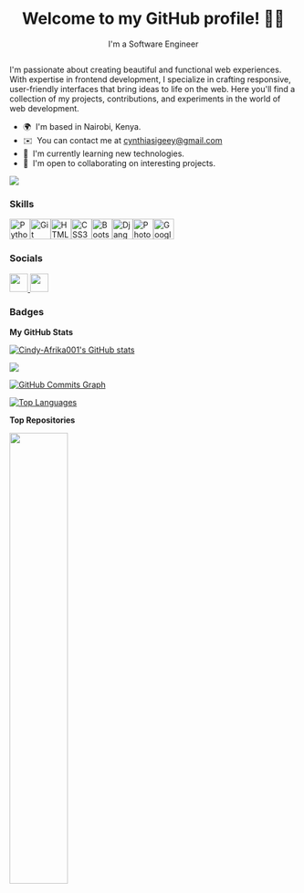 <h1 align = "center">Welcome to my GitHub profile! 👩‍💻</h1>

<p align = "center">I'm a Software Engineer</p>
<img src="" alt="">

I'm passionate about creating beautiful and functional web experiences. With expertise in frontend development, I specialize in crafting responsive, user-friendly interfaces that bring ideas to life on the web. Here you'll find a collection of my projects, contributions, and experiments in the world of web development.

* 🌍  I'm based in Nairobi, Kenya.
* ✉️  You can contact me at [cynthiasigeey@gmail.com](mailto:cynthiasigeey@gmail.com)
* 🧠  I'm currently learning new technologies. 
* 🤝  I'm open to collaborating  on interesting projects.

<a href="https://www.github.com/Cindy-Afrika001" target="_blank" rel="noreferrer"><img
src="https://img.shields.io/github/followers/Cindy-Afrika001?logo=github&style=for-the-badge&color=0f172a&labelColor=1c1917" /></a>

### Skills


<p align="left">
<a href="https://www.python.org/" target="_blank" rel="noreferrer"><img src="https://raw.githubusercontent.com/danielcranney/readme-generator/main/public/icons/skills/python-colored.svg" width="36" height="36" alt="Python" /></a><a href="https://git-scm.com/" target="_blank" rel="noreferrer"><img src="https://raw.githubusercontent.com/danielcranney/readme-generator/main/public/icons/skills/git-colored.svg" width="36" height="36" alt="Git" /></a><a href="https://developer.mozilla.org/en-US/docs/Glossary/HTML5" target="_blank" rel="noreferrer"><img src="https://raw.githubusercontent.com/danielcranney/readme-generator/main/public/icons/skills/html5-colored.svg" width="36" height="36" alt="HTML5" /></a><a href="https://www.w3.org/TR/CSS/#css" target="_blank" rel="noreferrer"><img src="https://raw.githubusercontent.com/danielcranney/readme-generator/main/public/icons/skills/css3-colored.svg" width="36" height="36" alt="CSS3" /></a><a href="https://getbootstrap.com/" target="_blank" rel="noreferrer"><img src="https://raw.githubusercontent.com/danielcranney/readme-generator/main/public/icons/skills/bootstrap-colored.svg" width="36" height="36" alt="Bootstrap" /></a><a href="https://www.djangoproject.com/" target="_blank" rel="noreferrer"><img src="https://raw.githubusercontent.com/danielcranney/readme-generator/main/public/icons/skills/django-colored-dark.svg" width="36" height="36" alt="Django" /></a><a href="https://www.adobe.com/uk/products/photoshop.html" target="_blank" rel="noreferrer"><img src="https://raw.githubusercontent.com/danielcranney/readme-generator/main/public/icons/skills/photoshop-colored-dark.svg" width="36" height="36" alt="Photoshop" /></a><a href="https://cloud.google.com/" target="_blank" rel="noreferrer"><img src="https://raw.githubusercontent.com/danielcranney/readme-generator/main/public/icons/skills/googlecloud-colored.svg" width="36" height="36" alt="Google Cloud" /></a>
</p>


### Socials

<p align="left"> <a href="https://www.github.com/Cindy-Afrika001" target="_blank" rel="noreferrer"> <picture> <source media="(prefers-color-scheme: dark)" srcset="https://raw.githubusercontent.com/danielcranney/readme-generator/main/public/icons/socials/github-dark.svg" /> <source media="(prefers-color-scheme: light)" srcset="https://raw.githubusercontent.com/danielcranney/readme-generator/main/public/icons/socials/github.svg" /> <img src="https://raw.githubusercontent.com/danielcranney/readme-generator/main/public/icons/socials/github.svg" width="32" height="32" /> </picture> </a> <a href="https://www.linkedin.com/in/cynthia-sigeey-7a0542270" target="_blank" rel="noreferrer"> <picture> <source media="(prefers-color-scheme: dark)" srcset="https://raw.githubusercontent.com/danielcranney/readme-generator/main/public/icons/socials/linkedin-dark.svg" /> <source media="(prefers-color-scheme: light)" srcset="https://raw.githubusercontent.com/danielcranney/readme-generator/main/public/icons/socials/linkedin.svg" /> <img src="https://raw.githubusercontent.com/danielcranney/readme-generator/main/public/icons/socials/linkedin.svg" width="32" height="32" /> </picture> </a></p>

### Badges

<b>My GitHub Stats</b>

<a href="http://www.github.com/Cindy-Afrika001"><img src="https://github-readme-stats.vercel.app/api?username=Cindy-Afrika001&show_icons=true&hide=&count_private=true&title_color=0f172a&text_color=ffffff&icon_color=0f172a&bg_color=1c1917&hide_border=true&show_icons=true" alt="Cindy-Afrika001's GitHub stats" /></a>

<a href="http://www.github.com/Cindy-Afrika001"><img src="https://github-readme-streak-stats.herokuapp.com/?user=Cindy-Afrika001&stroke=ffffff&background=1c1917&ring=0f172a&fire=0f172a&currStreakNum=ffffff&currStreakLabel=0f172a&sideNums=ffffff&sideLabels=ffffff&dates=ffffff&hide_border=true" /></a>

<a href="http://www.github.com/Cindy-Afrika001"><img src="https://github-readme-activity-graph.cyclic.app/graph?username=Cindy-Afrika001&bg_color=1c1917&color=ffffff&line=0f172a&point=ffffff&area_color=1c1917&area=true&hide_border=true&custom_title=GitHub%20Commits%20Graph" alt="GitHub Commits Graph" /></a>

<a href="https://github.com/Cindy-Afrika001" align="left"><img src="https://github-readme-stats.vercel.app/api/top-langs/?username=Cindy-Afrika001&langs_count=10&title_color=0f172a&text_color=ffffff&icon_color=0f172a&bg_color=1c1917&hide_border=true&locale=en&custom_title=Top%20%Languages" alt="Top Languages" /></a>

<b>Top Repositories</b>

<div width="100%" align="center"><a href="https://github.com/Cindy-Afrika001/My-todos" align="left"><img align="left" width="45%" src="https://github-readme-stats.vercel.app/api/pin/?username=Cindy-Afrika001&repo=My-todos&title_color=0f172a&text_color=ffffff&icon_color=0f172a&bg_color=1c1917&hide_border=true&locale=en" /></a></div><br /><br /><br /><br /><br /><br /><br />
